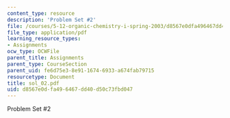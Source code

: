 ```yaml
---
content_type: resource
description: 'Problem Set #2'
file: /courses/5-12-organic-chemistry-i-spring-2003/d8567e0dfa496467dd40d50c73fbd047_sol_02.pdf
file_type: application/pdf
learning_resource_types:
- Assignments
ocw_type: OCWFile
parent_title: Assignments
parent_type: CourseSection
parent_uid: fe6d75e3-8e91-1674-6933-a674fab79715
resourcetype: Document
title: sol_02.pdf
uid: d8567e0d-fa49-6467-dd40-d50c73fbd047
---
```

Problem Set #2

